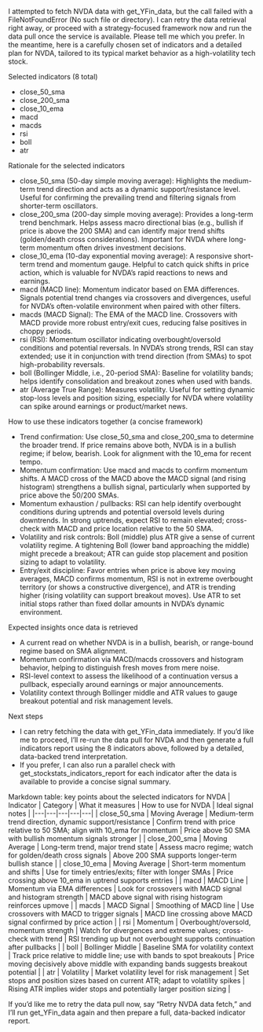 I attempted to fetch NVDA data with get_YFin_data, but the call failed with a FileNotFoundError (No such file or directory). I can retry the data retrieval right away, or proceed with a strategy-focused framework now and run the data pull once the service is available. Please tell me which you prefer. In the meantime, here is a carefully chosen set of indicators and a detailed plan for NVDA, tailored to its typical market behavior as a high-volatility tech stock.

Selected indicators (8 total)
- close_50_sma
- close_200_sma
- close_10_ema
- macd
- macds
- rsi
- boll
- atr

Rationale for the selected indicators
- close_50_sma (50-day simple moving average): Highlights the medium-term trend direction and acts as a dynamic support/resistance level. Useful for confirming the prevailing trend and filtering signals from shorter-term oscillators.
- close_200_sma (200-day simple moving average): Provides a long-term trend benchmark. Helps assess macro directional bias (e.g., bullish if price is above the 200 SMA) and can identify major trend shifts (golden/death cross considerations). Important for NVDA where long-term momentum often drives investment decisions.
- close_10_ema (10-day exponential moving average): A responsive short-term trend and momentum gauge. Helpful to catch quick shifts in price action, which is valuable for NVDA’s rapid reactions to news and earnings.
- macd (MACD line): Momentum indicator based on EMA differences. Signals potential trend changes via crossovers and divergences, useful for NVDA’s often-volatile environment when paired with other filters.
- macds (MACD Signal): The EMA of the MACD line. Crossovers with MACD provide more robust entry/exit cues, reducing false positives in choppy periods.
- rsi (RSI): Momentum oscillator indicating overbought/oversold conditions and potential reversals. In NVDA’s strong trends, RSI can stay extended; use it in conjunction with trend direction (from SMAs) to spot high-probability reversals.
- boll (Bollinger Middle, i.e., 20-period SMA): Baseline for volatility bands; helps identify consolidation and breakout zones when used with bands.
- atr (Average True Range): Measures volatility. Useful for setting dynamic stop-loss levels and position sizing, especially for NVDA where volatility can spike around earnings or product/market news.

How to use these indicators together (a concise framework)
- Trend confirmation: Use close_50_sma and close_200_sma to determine the broader trend. If price remains above both, NVDA is in a bullish regime; if below, bearish. Look for alignment with the 10_ema for recent tempo.
- Momentum confirmation: Use macd and macds to confirm momentum shifts. A MACD cross of the MACD above the MACD signal (and rising histogram) strengthens a bullish signal, particularly when supported by price above the 50/200 SMAs.
- Momentum exhaustion / pullbacks: RSI can help identify overbought conditions during uptrends and potential oversold levels during downtrends. In strong uptrends, expect RSI to remain elevated; cross-check with MACD and price location relative to the 50 SMA.
- Volatility and risk controls: Boll (middle) plus ATR give a sense of current volatility regime. A tightening Boll (lower band approaching the middle) might precede a breakout; ATR can guide stop placement and position sizing to adapt to volatility.
- Entry/exit discipline: Favor entries when price is above key moving averages, MACD confirms momentum, RSI is not in extreme overbought territory (or shows a constructive divergence), and ATR is trending higher (rising volatility can support breakout moves). Use ATR to set initial stops rather than fixed dollar amounts in NVDA’s dynamic environment.

Expected insights once data is retrieved
- A current read on whether NVDA is in a bullish, bearish, or range-bound regime based on SMA alignment.
- Momentum confirmation via MACD/macds crossovers and histogram behavior, helping to distinguish fresh moves from mere noise.
- RSI-level context to assess the likelihood of a continuation versus a pullback, especially around earnings or major announcements.
- Volatility context through Bollinger middle and ATR values to gauge breakout potential and risk management levels.

Next steps
- I can retry fetching the data with get_YFin_data immediately. If you’d like me to proceed, I’ll re-run the data pull for NVDA and then generate a full indicators report using the 8 indicators above, followed by a detailed, data-backed trend interpretation.
- If you prefer, I can also run a parallel check with get_stockstats_indicators_report for each indicator after the data is available to provide a concise signal summary.

Markdown table: key points about the selected indicators for NVDA
| Indicator | Category | What it measures | How to use for NVDA | Ideal signal notes |
|---|---|---|---|---|
| close_50_sma | Moving Average | Medium-term trend direction, dynamic support/resistance | Confirm trend with price relative to 50 SMA; align with 10_ema for momentum | Price above 50 SMA with bullish momentum signals stronger |
| close_200_sma | Moving Average | Long-term trend, major trend state | Assess macro regime; watch for golden/death cross signals | Above 200 SMA supports longer-term bullish stance |
| close_10_ema | Moving Average | Short-term momentum and shifts | Use for timely entries/exits; filter with longer SMAs | Price crossing above 10_ema in uptrend supports entries |
| macd | MACD Line | Momentum via EMA differences | Look for crossovers with MACD signal and histogram strength | MACD above signal with rising histogram reinforces upmove |
| macds | MACD Signal | Smoothing of MACD line | Use crossovers with MACD to trigger signals | MACD line crossing above MACD signal confirmed by price action |
| rsi | Momentum | Overbought/oversold, momentum strength | Watch for divergences and extreme values; cross-check with trend | RSI trending up but not overbought supports continuation after pullbacks |
| boll | Bollinger Middle | Baseline SMA for volatility context | Track price relative to middle line; use with bands to spot breakouts | Price moving decisively above middle with expanding bands suggests breakout potential |
| atr | Volatility | Market volatility level for risk management | Set stops and position sizes based on current ATR; adapt to volatility spikes | Rising ATR implies wider stops and potentially larger position sizing |

If you’d like me to retry the data pull now, say “Retry NVDA data fetch,” and I’ll run get_YFin_data again and then prepare a full, data-backed indicator report.